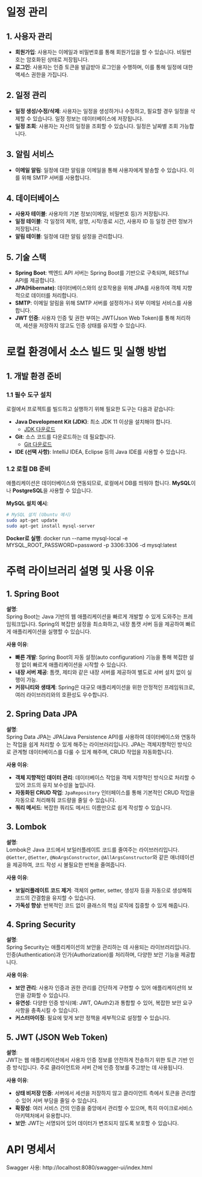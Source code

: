 # 일정 관리

## 1. 사용자 관리
- **회원가입**: 사용자는 이메일과 비밀번호를 통해 회원가입을 할 수 있습니다. 비밀번호는 암호화된 상태로 저장됩니다.
- **로그인**: 사용자는 인증 토큰을 발급받아 로그인을 수행하며, 이를 통해 일정에 대한 액세스 권한을 가집니다.

## 2. 일정 관리
- **일정 생성/수정/삭제**: 사용자는 일정을 생성하거나 수정하고, 필요할 경우 일정을 삭제할 수 있습니다. 일정 정보는 데이터베이스에 저장됩니다.
- **일정 조회**: 사용자는 자신의 일정을 조회할 수 있습니다. 일정은 날짜별 조회 가능합니다.

## 3. 알림 서비스
- **이메일 알림**: 일정에 대한 알림을 이메일을 통해 사용자에게 발송할 수 있습니다. 이를 위해 SMTP 서버를 사용합니다.

## 4. 데이터베이스
- **사용자 테이블**: 사용자의 기본 정보(이메일, 비밀번호 등)가 저장됩니다.
- **일정 테이블**: 각 일정의 제목, 설명, 시작/종료 시간, 사용자 ID 등 일정 관련 정보가 저장됩니다.
- **알림 테이블**: 일정에 대한 알림 설정을 관리합니다.

## 5. 기술 스택
- **Spring Boot**: 백엔드 API 서버는 Spring Boot를 기반으로 구축되며, RESTful API를 제공합니다.
- **JPA(Hibernate)**: 데이터베이스와의 상호작용을 위해 JPA를 사용하여 객체 지향적으로 데이터를 처리합니다.
- **SMTP**: 이메일 알림을 위해 SMTP 서버를 설정하거나 외부 이메일 서비스를 사용합니다.
- **JWT 인증**: 사용자 인증 및 권한 부여는 JWT(Json Web Token)를 통해 처리하여, 세션을 저장하지 않고도 인증 상태를 유지할 수 있습니다.

# 로컬 환경에서 소스 빌드 및 실행 방법

## 1. 개발 환경 준비

### 1.1 필수 도구 설치
로컬에서 프로젝트를 빌드하고 실행하기 위해 필요한 도구는 다음과 같습니다:

- **Java Development Kit (JDK)**: 최소 JDK 11 이상을 설치해야 합니다.
    - [JDK 다운로드](https://adoptopenjdk.net/)
- **Git**: 소스 코드를 다운로드하는 데 필요합니다.
    - [Git 다운로드](https://git-scm.com/)
- **IDE (선택 사항)**: IntelliJ IDEA, Eclipse 등의 Java IDE를 사용할 수 있습니다.

### 1.2 로컬 DB 준비
애플리케이션은 데이터베이스와 연동되므로, 로컬에서 DB를 띄워야 합니다. **MySQL**이나 **PostgreSQL**을 사용할 수 있습니다.

**MySQL 설치 예시**:
```bash
# MySQL 설치 (Ubuntu 예시)
sudo apt-get update
sudo apt-get install mysql-server
```

**Docker로 실행**:
docker run --name mysql-local -e MYSQL_ROOT_PASSWORD=password -p 3306:3306 -d mysql:latest

# 주력 라이브러리 설명 및 사용 이유

## 1. Spring Boot
**설명**:  
Spring Boot는 Java 기반의 웹 애플리케이션을 빠르게 개발할 수 있게 도와주는 프레임워크입니다. Spring의 복잡한 설정을 최소화하고, 내장 톰캣 서버 등을 제공하여 빠르게 애플리케이션을 실행할 수 있습니다.

**사용 이유**:
- **빠른 개발**: Spring Boot의 자동 설정(auto configuration) 기능을 통해 복잡한 설정 없이 빠르게 애플리케이션을 시작할 수 있습니다.
- **내장 서버 제공**: 톰캣, 제티와 같은 내장 서버를 제공하여 별도로 서버 설치 없이 실행이 가능.
- **커뮤니티와 생태계**: Spring은 대규모 애플리케이션을 위한 안정적인 프레임워크로, 여러 라이브러리와의 호환성도 우수합니다.

## 2. Spring Data JPA
**설명**:  
Spring Data JPA는 JPA(Java Persistence API)를 사용하여 데이터베이스와 연동하는 작업을 쉽게 처리할 수 있게 해주는 라이브러리입니다. JPA는 객체지향적인 방식으로 관계형 데이터베이스를 다룰 수 있게 해주며, CRUD 작업을 자동화합니다.

**사용 이유**:
- **객체 지향적인 데이터 관리**: 데이터베이스 작업을 객체 지향적인 방식으로 처리할 수 있어 코드의 유지 보수성을 높입니다.
- **자동화된 CRUD 작업**: `JpaRepository` 인터페이스를 통해 기본적인 CRUD 작업을 자동으로 처리해줘 코드량을 줄일 수 있습니다.
- **쿼리 메서드**: 복잡한 쿼리도 메서드 이름만으로 쉽게 작성할 수 있습니다.

## 3. Lombok
**설명**:  
Lombok은 Java 코드에서 보일러플레이트 코드를 줄여주는 라이브러리입니다. `@Getter`, `@Setter`, `@NoArgsConstructor`, `@AllArgsConstructor`와 같은 애너테이션을 제공하여, 코드 작성 시 불필요한 반복을 줄여줍니다.

**사용 이유**:
- **보일러플레이트 코드 제거**: 객체의 getter, setter, 생성자 등을 자동으로 생성해줘 코드의 간결함을 유지할 수 있습니다.
- **가독성 향상**: 반복적인 코드 없이 클래스의 핵심 로직에 집중할 수 있게 해줍니다.

## 4. Spring Security
**설명**:  
Spring Security는 애플리케이션의 보안을 관리하는 데 사용되는 라이브러리입니다. 인증(Authentication)과 인가(Authorization)를 처리하며, 다양한 보안 기능을 제공합니다.

**사용 이유**:
- **보안 관리**: 사용자 인증과 권한 관리를 간단하게 구현할 수 있어 애플리케이션의 보안을 강화할 수 있습니다.
- **유연성**: 다양한 인증 방식(예: JWT, OAuth2)과 통합할 수 있어, 복잡한 보안 요구 사항을 충족시킬 수 있습니다.
- **커스터마이징**: 필요에 맞게 보안 정책을 세부적으로 설정할 수 있습니다.

## 5. JWT (JSON Web Token)
**설명**:  
JWT는 웹 애플리케이션에서 사용자 인증 정보를 안전하게 전송하기 위한 토큰 기반 인증 방식입니다. 주로 클라이언트와 서버 간에 인증 정보를 주고받는 데 사용됩니다.

**사용 이유**:
- **상태 비저장 인증**: 서버에서 세션을 저장하지 않고 클라이언트 측에서 토큰을 관리할 수 있어 서버 부담을 줄일 수 있습니다.
- **확장성**: 여러 서비스 간의 인증을 중앙에서 관리할 수 있으며, 특히 마이크로서비스 아키텍처에서 유용합니다.
- **보안**: JWT는 서명되어 있어 데이터가 변조되지 않도록 보호할 수 있습니다.

# API 명세서
Swagger 사용: http://localhost:8080/swagger-ui/index.html



